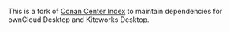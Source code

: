 This is a fork of [Conan Center Index](https://github.com/conan-io/conan-center-index) to maintain dependencies for ownCloud Desktop and Kiteworks Desktop.

